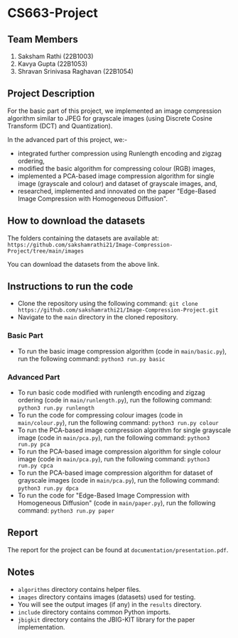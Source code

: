 # CS663-Project

## Team Members
1. Saksham Rathi (22B1003)
2. Kavya Gupta (22B1053)
3. Shravan Srinivasa Raghavan (22B1054)

## Project Description
For the basic part of this project, we implemented an image compression algorithm similar to JPEG for grayscale images (using Discrete Cosine Transform (DCT) and Quantization).

In the advanced part of this project, we:-
- integrated further compression using Runlength encoding and zigzag ordering,
- modified the basic algorithm for compressing colour (RGB) images,
- implemented a PCA-based image compression algorithm for single image (grayscale and colour) and dataset of grayscale images, and,
- researched, implemented and innovated on the paper "Edge-Based Image Compression with Homogeneous Diffusion".

## How to download the datasets
The folders containing the datasets are available at:
`https://github.com/sakshamrathi21/Image-Compression-Project/tree/main/images`

You can download the datasets from the above link.

## Instructions to run the code
- Clone the repository using the following command:
`git clone https://github.com/sakshamrathi21/Image-Compression-Project.git`
- Navigate to the `main` directory in the cloned repository.

### Basic Part
- To run the basic image compression algorithm (code in `main/basic.py`), run the following command:
`python3 run.py basic`

### Advanced Part
- To run basic code modified with runlength encoding and zigzag ordering (code in `main/runlength.py`), run the following command:
`python3 run.py runlength`
- To run the code for compressing colour images (code in `main/colour.py`), run the following command:
`python3 run.py colour`
- To run the PCA-based image compression algorithm for single grayscale image (code in `main/pca.py`), run the following command:
`python3 run.py pca`
- To run the PCA-based image compression algorithm for single colour image (code in `main/pca.py`), run the following command:
`python3 run.py cpca`
- To run the PCA-based image compression algorithm for dataset of grayscale images (code in `main/pca.py`), run the following command:
`python3 run.py dpca`
- To run the code for "Edge-Based Image Compression with Homogeneous Diffusion" (code in `main/paper.py`), run the following command:
`python3 run.py paper`

## Report
The report for the project can be found at `documentation/presentation.pdf`.

## Notes
- `algorithms` directory contains helper files.
- `images` directory contains images (datasets) used for testing.
- You will see the output images (if any) in the `results` directory.
- `include` directory contains common Python imports.
- `jbigkit` directory contains the JBIG-KIT library for the paper implementation.